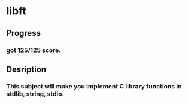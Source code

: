 # libft

## Progress

### got 125/125 score.

## Desription

### This subject will make you implement C library functions in stdlib, string, stdio.
